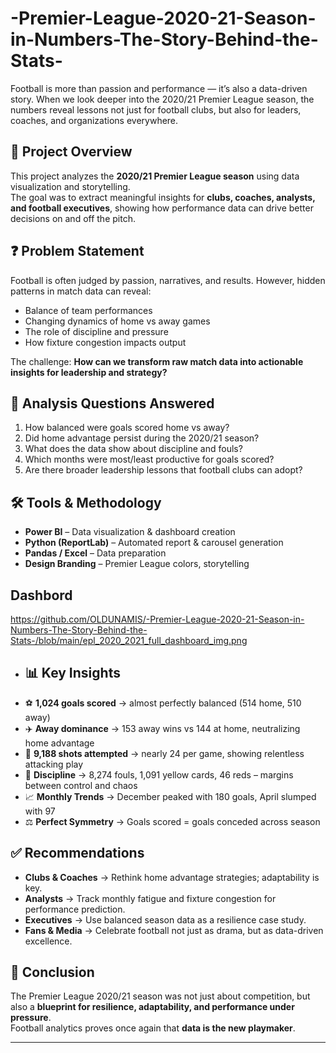 # -Premier-League-2020-21-Season-in-Numbers-The-Story-Behind-the-Stats-
Football is more than passion and performance — it’s also a data-driven story. When we look deeper into the 2020/21 Premier League season, the numbers reveal lessons not just for football clubs, but also for leaders, coaches, and organizations everywhere.
## 📌 Project Overview
This project analyzes the **2020/21 Premier League season** using data visualization and storytelling.  
The goal was to extract meaningful insights for **clubs, coaches, analysts, and football executives**, showing how performance data can drive better decisions on and off the pitch.

## ❓ Problem Statement
Football is often judged by passion, narratives, and results. However, hidden patterns in match data can reveal:  
- Balance of team performances  
- Changing dynamics of home vs away games  
- The role of discipline and pressure  
- How fixture congestion impacts output  

The challenge: **How can we transform raw match data into actionable insights for leadership and strategy?**

## 🔎 Analysis Questions Answered
1. How balanced were goals scored home vs away?  
2. Did home advantage persist during the 2020/21 season?  
3. What does the data show about discipline and fouls?  
4. Which months were most/least productive for goals scored?  
5. Are there broader leadership lessons that football clubs can adopt?  

## 🛠 Tools & Methodology
- **Power BI** – Data visualization & dashboard creation  
- **Python (ReportLab)** – Automated report & carousel generation  
- **Pandas / Excel** – Data preparation  
- **Design Branding** – Premier League colors, storytelling

## Dashbord
  https://github.com/OLDUNAMIS/-Premier-League-2020-21-Season-in-Numbers-The-Story-Behind-the-Stats-/blob/main/epl_2020_2021_full_dashboard_img.png

- ## 📊 Key Insights
- ⚽ **1,024 goals scored** → almost perfectly balanced (514 home, 510 away)  
- ✈️ **Away dominance** → 153 away wins vs 144 at home, neutralizing home advantage  
- 🎯 **9,188 shots attempted** → nearly 24 per game, showing relentless attacking play  
- 🚨 **Discipline** → 8,274 fouls, 1,091 yellow cards, 46 reds – margins between control and chaos  
- 📈 **Monthly Trends** → December peaked with 180 goals, April slumped with 97  
- ⚖️ **Perfect Symmetry** → Goals scored = goals conceded across season  

## ✅ Recommendations
- **Clubs & Coaches** → Rethink home advantage strategies; adaptability is key.  
- **Analysts** → Track monthly fatigue and fixture congestion for performance prediction.  
- **Executives** → Use balanced season data as a resilience case study.  
- **Fans & Media** → Celebrate football not just as drama, but as data-driven excellence.  

## 🏁 Conclusion
The Premier League 2020/21 season was not just about competition, but also a **blueprint for resilience, adaptability, and performance under pressure**.  
Football analytics proves once again that **data is the new playmaker**.  

---
